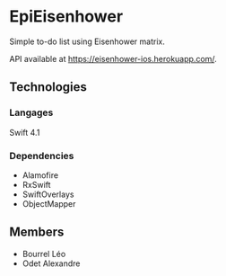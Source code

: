 # EpiEisenhower
Simple to-do list using Eisenhower matrix.

API available at https://eisenhower-ios.herokuapp.com/.

## Technologies

### Langages
Swift 4.1

### Dependencies 
- Alamofire
- RxSwift
- SwiftOverlays
- ObjectMapper

## Members
- Bourrel Léo
- Odet Alexandre
